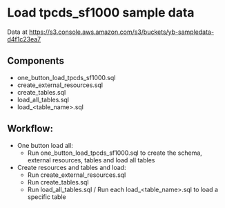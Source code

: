 # Load tpcds_sf1000 sample data
Data at https://s3.console.aws.amazon.com/s3/buckets/yb-sampledata-d4f1c23ea7
## Components
* one_button_load_tpcds_sf1000.sql
* create_external_resources.sql
* create_tables.sql
* load_all_tables.sql
* load_<table_name>.sql
## Workflow:
* One button load all: 
  * Run one_button_load_tpcds_sf1000.sql to create the schema, external resources, tables and load all tables
* Create resources and tables and load:
  * Run create_external_resources.sql
  * Run create_tables.sql
  * Run load_all_tables.sql / Run each load_<table_name>.sql to load a specific table  
